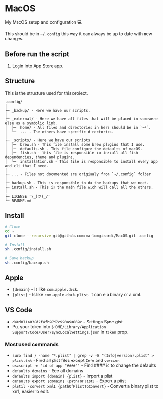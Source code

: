 # MacOS

My MacOS setup and configuration 💻

This should be in `~/.config` this way it can always be up to date with new changes.

## Before run the script

1. Login into App Store app.

## Structure

This is the structure used for this project.

```
.config/
│
├─ _backup/ - Here we have our scripts.
│
├─ _external/ - Here we have all files that will be placed in somewere else as a symbolic link.
│  ├─  home/ - All files and directories in here should be in `~/`.
│  └─  ... - The others have specific directories.
│
├─ _scripts/ - Here we have our scripts.
│  ├─  brew.sh - This file install some brew plugins that I use.
│  ├─  defaults.sh - This file configure the defaults of macOS.
│  ├─  fish.sh - This file is responsible to install all fish dependencies, theme and plugins.
│  └─  installation.sh - This file is responsible to install every app and cli that I need.
│
├─ ... - Files not documented are originaly from `~/.config` folder
│
├─ backup.sh - This is responsible to do the backups that we need.
├─ install.sh - This is the main file wich will call all the others.
│
├─ LICENSE ¯\_(ツ)_/¯
└─ README.md
```

## Install

```sh
# Clone
cd ~
git clone --recursive git@github.com:marlomgirardi/MacOS.git .config

# Install
sh .config/install.sh

# Save backup
sh .config/backup.sh
```

## Apple

- `{domain}` - Is like `com.apple.dock`.
- `{plist}` - Is like `com.apple.dock.plist`. It can e a binary or a xml.

## VS Code

- `d40d071a838d2f4fb97d7c993a98669c` - Settings Sync gist
- Put your token into `$HOME/Library/Application Support/Code/User/syncLocalSettings.json` in `token` prop.

### Most used commands

- `sudo find / -name "*.plist" | grep -v -E "(Info|version).plist" > plist.txt`  - Find all plist files except `Info` and `version`
- `osascript -e 'id of app "####"'` - Find #### id to change the defaults
- `defaults domains` - See all domains
- `defaults import {domain} {plist}` -  Import a plist
- `defaults export {domain} {pathToPlist}` -  Export a plist
- `plutil -convert xml1 {pathOfPlistToConvert}` - Convert a binary plist to xml, easier to edit.

